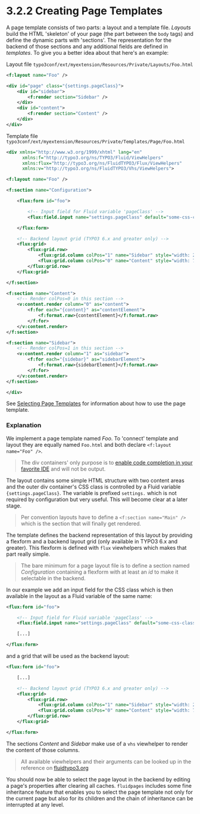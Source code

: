 3.2.2 Creating Page Templates
=============================

A page template consists of two parts: a layout and a template file. _Layouts_ build the HTML 'skeleton' of your page (the
part between the ``body`` tags) and define the dynamic parts with 'sections'. The representation for the backend of those
sections and any additional fields are defined in _templates_. To give you a better idea about that here's an example:

Layout file ``typo3conf/ext/myextension/Resources/Private/Layouts/Foo.html``

```xml
<f:layout name="Foo" />

<div id="page" class="{settings.pageClass}">
    <div id="sidebar">
        <f:render section="Sidebar" />
    </div>
    <div id="content">
        <f:render section="Content" />
    </div>
</div>
```

Template file ``typo3conf/ext/myextension/Resources/Private/Templates/Page/Foo.html``

```xml
<div xmlns="http://www.w3.org/1999/xhtml" lang="en"
      xmlns:f="http://typo3.org/ns/TYPO3/Fluid/ViewHelpers"
      xmlns:flux="http://typo3.org/ns/FluidTYPO3/Flux/ViewHelpers"
      xmlns:v="http://typo3.org/ns/FluidTYPO3/Vhs/ViewHelpers">

<f:layout name="Foo" />

<f:section name="Configuration">

    <flux:form id="foo">

        <!-- Input field for Fluid variable 'pageClass' -->
        <flux:field.input name="settings.pageClass" default="some-css-class" />

    </flux:form>

    <!-- Backend layout grid (TYPO3 6.x and greater only) -->
    <flux:grid>
        <flux:grid.row>
            <flux:grid.column colPos="1" name="Sidebar" style="width: 25%" />
            <flux:grid.column colPos="0" name="Content" style="width: 75%" />
        </flux:grid.row>
    </flux:grid>

</f:section>

<f:section name="Content">
    <!-- Render colPos=0 in this section -->
    <v:content.render column="0" as="content"> 
		<f:for each="{content}" as="contentElement">
			<f:format.raw>{contentElement}</f:format.raw>
		</f:for>
    </v:content.render>
</f:section>

<f:section name="Sidebar">
    <!-- Render colPos=1 in this section -->
    <v:content.render column="1" as="sidebar">
        <f:for each="{sidebar}" as="sidebarElement">
			<f:format.raw>{sidebarElement}</f:format.raw>
		</f:for>
    </v:content.render>
</f:section>

</div>
```

See [Selecting Page Templates](../3.3.UsingTemplates/3.3.1.SelectingPageTemplate.md) for information about how to use the page template.

### Explanation

We implement a page template named _Foo_. To 'connect' template and layout they are equally named ``Foo.html`` and both declare ``<f:layout name="Foo" />``.

> The div containers' only purpose is to [enable code completion in your favorite IDE](http://buzz.typo3.org/teams/extbase/article/howto-autocompletion-for-fluid-in-phpstorm) and will not be output.

The layout contains some simple HTML structure with two content areas and the outer div container's CSS class is controlled by a Fluid variable ``{settings.pageClass}``. The variable is prefixed ``settings.`` which is not required by configuration but very useful. This will become clear at a later stage.

> Per convention layouts have to define a ``<f:section name="Main" />`` which is the section that will finally get rendered.

The template defines the backend representation of this layout by providing a flexform and a backend layout grid (only available in TYPO3 6.x and greater). This flexform is defined with ``flux`` viewhelpers which makes that part really simple.

> The bare minimum for a page layout file is to define a section named _Configuration_ containing a flexform with at least
an _id_ to make it selectable in the backend.

In our example we add an input field for the CSS class which is then available in the layout as a Fluid variable of the
same name:

```xml
<flux:form id="foo">

    <!-- Input field for Fluid variable 'pageClass' -->
    <flux:field.input name="settings.pageClass" default="some-css-class" />

    [...]

</flux:form>
```

and a grid that will be used as the backend layout:

```xml
<flux:form id="foo">

    [...]

    <!-- Backend layout grid (TYPO3 6.x and greater only) -->
    <flux:grid>
        <flux:grid.row>
            <flux:grid.column colPos="1" name="Sidebar" style="width: 25%" />
            <flux:grid.column colPos="0" name="Content" style="width: 75%" />
        </flux:grid.row>
    </flux:grid>

</flux:form>
```

The sections _Content_ and _Sidebar_ make use of a ``vhs`` viewhelper to render the content of those columns.

> All available viewhelpers and their arguments can be looked up in the reference on [fluidtypo3.org](http://fluidtypo3.org/viewhelpers.html)

You should now be able to select the page layout in the backend by editing a page's properties after clearing all caches. ``fluidpages`` includes some fine inheritance feature that enables you to select the page template not only for the current page but also for its children and the chain of inheritance can be interrupted at any level.
